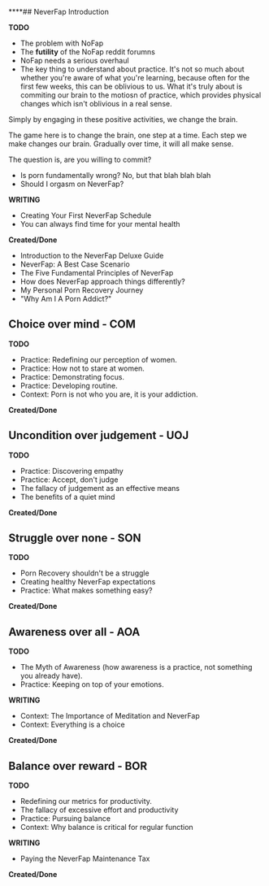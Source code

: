 ****## NeverFap Introduction

__TODO__
- The problem with NoFap 
- The **futility** of the NoFap reddit forumns
- NoFap needs a serious overhaul
- The key thing to understand about practice. It's not so much about whether you're aware of what you're learning, because often for the first few weeks, this can be oblivious to us. What it's truly about is commiting our brain to the motiosn of practice, which provides physical changes which isn't oblivious in a real sense.

Simply by engaging in these positive activities, we change the brain.

The game here is to change the brain, one step at a time. Each step we make changes our brain. Gradually over time, it will all make sense. 

The question is, are you willing to commit? 

- Is porn fundamentally wrong? No, but that blah blah blah
- Should I orgasm on NeverFap? 

__WRITING__
- Creating Your First NeverFap Schedule
- You can always find time for your mental health

__Created/Done__
- Introduction to the NeverFap Deluxe Guide
- NeverFap: A Best Case Scenario
- The Five Fundamental Principles of NeverFap
- How does NeverFap approach things differently?
- My Personal Porn Recovery Journey
- "Why Am I A Porn Addict?"

## Choice over mind - COM

__TODO__
- Practice: Redefining our perception of women.
- Practice: How not to stare at women.
- Practice: Demonstrating focus.
- Practice: Developing routine.
- Context: Porn is not who you are, it is your addiction.

__Created/Done__

## Uncondition over judgement - UOJ

__TODO__ 
- Practice: Discovering empathy
- Practice: Accept, don't judge
- The fallacy of judgement as an effective means
- The benefits of a quiet mind 

__Created/Done__

## Struggle over none - SON

__TODO__
- Porn Recovery shouldn't be a struggle
- Creating healthy NeverFap expectations
- Practice: What makes something easy?

__Created/Done__

## Awareness over all - AOA

__TODO__
- The Myth of Awareness (how awareness is a practice, not something you already have). 
- Practice: Keeping on top of your emotions.

__WRITING__
- Context: The Importance of Meditation and NeverFap
- Context: Everything is a choice

__Created/Done__

## Balance over reward - BOR

__TODO__
- Redefining our metrics for productivity. 
- The fallacy of excessive effort and productivity
- Practice: Pursuing balance
- Context: Why balance is critical for regular function

__WRITING__
- Paying the NeverFap Maintenance Tax

__Created/Done__
